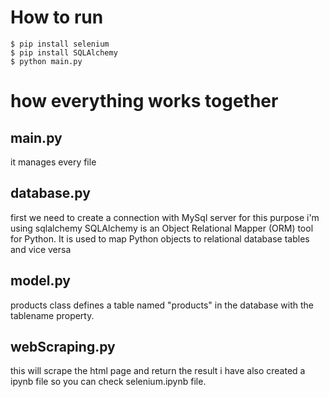 # How to run 
    $ pip install selenium
    $ pip install SQLAlchemy
    $ python main.py

# how everything works together

## main.py
it manages every file

## database.py
first we need to create a connection with MySql server
for this purpose i'm using sqlalchemy
SQLAlchemy is an Object Relational Mapper (ORM) tool for Python. It is used to map Python objects to relational database tables and vice versa

## model.py
products class defines a table named "products" in the database with the tablename property.

## webScraping.py
this will scrape the html page and return the result
i have also created a ipynb file so you can check selenium.ipynb file.

